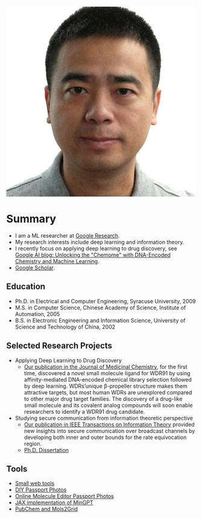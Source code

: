 ![Profile Image](assets/img/profile.jpg)

# Summary

*   I am a ML researcher at [Google Research](https://research.google/people/107672/).
*   My research interests include deep learning and information theory. 
*   I recently focus on applying deep learning to drug discovery, see [Google AI blog: Unlocking the "Chemome" with DNA-Encoded Chemistry and Machine Learning](https://ai.googleblog.com/2020/06/unlocking-chemome-with-dna-encoded.html).
*   [Google Scholar](https://scholar.google.com/citations?hl=en&user=kGx-ZZ8AAAAJ&view_op=list_works&sortby=pubdate).

## Education
- Ph.D. in Electrical and Computer Engineering, Syracuse University, 2009
- M.S. in Computer Science, Chinese Academy of Science, Institute of Automation, 2005
- B.S. in Electronic Engineering and Information Science, University of Science and Technology of China, 2002

## Selected Research Projects
- Applying Deep Learning to Drug Discovery
  - [Our publication in the Journal of Medicinal Chemistry](https://pubs.acs.org/doi/abs/10.1021/acs.jmedchem.3c01471), for the first time, discovered a novel small molecule ligand for WDR91 by using affinity-mediated DNA-encoded chemical library selection followed by deep learning. WDRs’unique β-propeller structure makes them attractive targets, but most human WDRs are unexplored compared to other major drug target families. The discovery of a drug-like small molecule and its covalent analog compounds will soon enable researchers to identify a WDR91 drug candidate.
- Studying secure communication from information theoretic perspective
  - [Our publication in IEEE Transactions on Information Theory](https://ieeexplore.ieee.org/abstract/document/5238755) provided new insights into secure communication over broadcast channels by developing both inner and outer bounds for the rate equivocation region.
  - [Ph.D. Dissertation](https://github.com/imxj/imxj.github.io/blob/master/Jin%20Xu's%20dissertation.pdf)


## Tools
* [Small web tools](https://imxj.github.io/apps/)
* [DIY Passport Photos](https://imxj.github.io/passport_photo)
* [Online Molecule Editor Passport Photos](https://imxj.github.io/apps/online-molecule-editor/)
* [JAX implementation of MinGPT](https://github.com/imxj/imxj.github.io/blob/master/colabs/llms/jax_gpt_dev_gpt.ipynb)
* [PubChem and Mols2Grid](https://github.com/imxj/imxj.github.io/tree/master/colabs/small_molecules)
